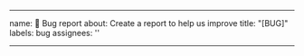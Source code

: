 ___

name: 🐛 Bug report
about: Create a report to help us improve
title: "\[BUG\]"
labels: bug
assignees: ''

___
